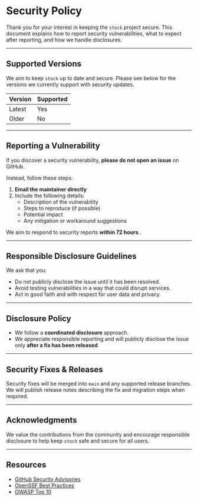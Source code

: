# Security Policy

Thank you for your interest in keeping the `stock` project secure. This document explains how to report security vulnerabilities, what to expect after reporting, and how we handle disclosures.

---

## Supported Versions

We aim to keep `stock` up to date and secure. Please see below for the versions we currently support with security updates.

| Version | Supported          |
|---------|--------------------|
| Latest  |  Yes              |
| Older   |  No               |

---

## Reporting a Vulnerability

If you discover a security vulnerability, **please do not open an issue** on GitHub.

Instead, follow these steps:

1. **Email the maintainer directly**
2. Include the following details:
   - Description of the vulnerability
   - Steps to reproduce (if possible)
   - Potential impact
   - Any mitigation or workaround suggestions

 We aim to respond to security reports **within 72 hours**..

---

## Responsible Disclosure Guidelines

We ask that you:

- Do not publicly disclose the issue until it has been resolved.
- Avoid testing vulnerabilities in a way that could disrupt services.
- Act in good faith and with respect for user data and privacy.

---

## Disclosure Policy

- We follow a **coordinated disclosure** approach.
- We appreciate responsible reporting and will publicly disclose the issue only **after a fix has been released**.

---

## Security Fixes & Releases

Security fixes will be merged into `main` and any supported release branches. We will publish release notes describing the fix and migration steps when required.

---

## Acknowledgments

We value the contributions from the community and encourage responsible disclosure to help keep `stock` safe and secure for all users.

---

## Resources

- [GitHub Security Advisories](https://docs.github.com/en/code-security/security-advisories)
- [OpenSSF Best Practices](https://bestpractices.dev/)
- [OWASP Top 10](https://owasp.org/www-project-top-ten/)
